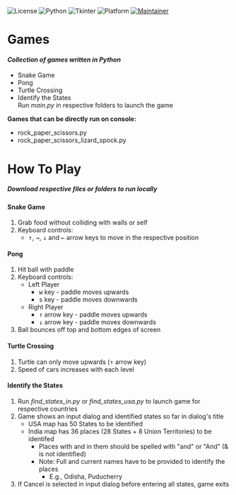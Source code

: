 ![License](https://img.shields.io/static/v1?label=license&message=GPLv3&color=9cf)
![Python](https://img.shields.io/static/v1?label=python&message=v3.6.12&color=9cf)
![Tkinter](https://img.shields.io/static/v1?label=tkinter&message=Python3.6-tk&color=9cf)
![Platform](https://img.shields.io/static/v1?label=platform&message=linux-64|osx-64&color=9cf)
[![Maintainer](https://img.shields.io/static/v1?label=maintainer&message=abhilashini&color=9cf)](https://github.com/abhilashini)
# Games
#### _Collection of games written in Python_

* Snake Game
* Pong
* Turtle Crossing
* Identify the States<br/>
Run _main.py_ in respective folders to launch the game<br/>

**Games that can be directly run on console:**
* rock_paper_scissors.py
* rock_paper_scissors_lizard_spock.py


# How To Play

##### _Download respective files or folders to run locally_

#### Snake Game
1. Grab food without colliding with walls or self
2. Keyboard controls:<br/>
    * <kbd>↑</kbd>, <kbd>→</kbd>, <kbd>↓</kbd> and <kbd>←</kbd> arrow keys to move in the respective position

#### Pong
1. Hit ball with paddle
  2. Keyboard controls:
      * Left Player
         * <kbd>w</kbd>  key - paddle moves upwards
         * <kbd>s</kbd>  key - paddle moves downwards
      * Right Player
         * <kbd>↑</kbd> arrow key - paddle moves upwards
         * <kbd>↓</kbd> arrow key - paddle moves downwards
3. Ball bounces off top and bottom edges of screen

#### Turtle Crossing
1. Turtle can only move upwards (<kbd>↑</kbd> arrow key) 
2. Speed of cars increases with each level

#### Identify the States
1. Run _find_states_in.py_ or _find_states_usa.py_ to launch game for respective countries
2. Game shows an input dialog and identified states so far in dialog's title
    * USA map has 50 States to be identified 
    * India map has 36 places (28 States + 8 Union Territories) to be identifed
      * Places with and in them should be spelled with "and" or "And" (& is not identified)
      * Note: Full and current names have to be provided to identify the places
        - E.g., Odisha, Puducherry
2. If Cancel is selected in input dialog before entering all states, game exits
